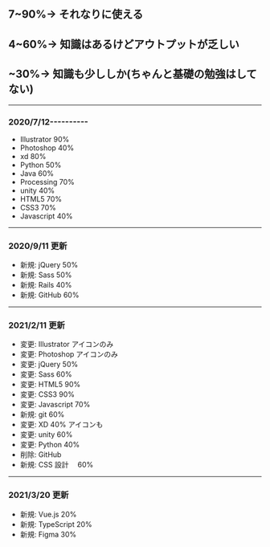 ## 7~90%→ それなりに使える

## 4~60%→ 知識はあるけどアウトプットが乏しい

## ~30%→ 知識も少ししか(ちゃんと基礎の勉強はしてない)

---

### 2020/7/12----------

- Illustrator 90%
- Photoshop 40%
- xd 80%
- Python 50%
- Java 60%
- Processing 70%
- unity 40%
- HTML5 70%
- CSS3 70%
- Javascript 40%

---

### 2020/9/11 更新

- 新規: jQuery 50%
- 新規: Sass 50%
- 新規: Rails 40%
- 新規: GitHub 60%

---

### 2021/2/11 更新

- 変更: Illustrator アイコンのみ
- 変更: Photoshop アイコンのみ
- 変更: jQuery 50%
- 変更: Sass 60%
- 変更: HTML5 90%
- 変更: CSS3 90%
- 変更: Javascript 70%
- 新規: git 60%
- 変更: XD 40% アイコンも
- 変更: unity 60%
- 変更: Python 40%
- 削除: GitHub
- 新規: CSS 設計　 60%

---

### 2021/3/20 更新

- 新規: Vue.js 20%
- 新規: TypeScript 20%
- 新規: Figma 30%
